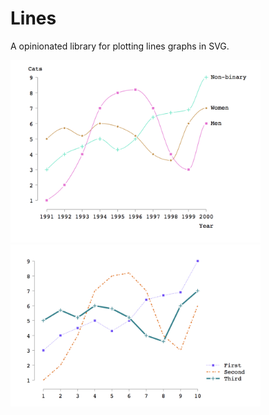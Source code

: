 # Lines

A opinionated library for plotting lines graphs in SVG.

<img alt="Example One" src="/images/Example3.png" width="400" />
<img alt="Example Two" src="/images/Example2.png" width="400" />
